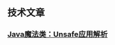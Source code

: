 ## 技术文章

### [Java魔法类：Unsafe应用解析](https://tech.meituan.com/2019/02/14/talk-about-java-magic-class-unsafe.html)

